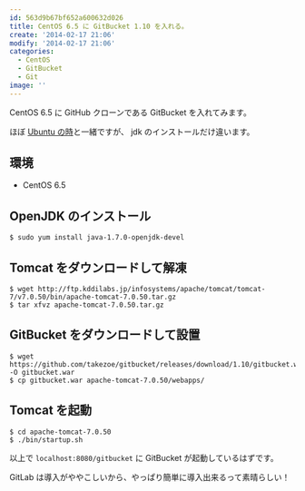```yaml
---
id: 563d9b67bf652a600632d026
title: CentOS 6.5 に GitBucket 1.10 を入れる。
create: '2014-02-17 21:06'
modify: '2014-02-17 21:06'
categories:
  - CentOS
  - GitBucket
  - Git
image: ''
---
```


CentOS 6.5 に GitHub クローンである GitBucket を入れてみます。

ほぼ [Ubuntu の時](/2014/02/04/gitbucket/)と一緒ですが、 jdk のインストールだけ違います。

<!-- more -->

## 環境

- CentOS 6.5

## OpenJDK のインストール

```
$ sudo yum install java-1.7.0-openjdk-devel
```

## Tomcat をダウンロードして解凍

```
$ wget http://ftp.kddilabs.jp/infosystems/apache/tomcat/tomcat-7/v7.0.50/bin/apache-tomcat-7.0.50.tar.gz
$ tar xfvz apache-tomcat-7.0.50.tar.gz
```

## GitBucket をダウンロードして設置

```
$ wget https://github.com/takezoe/gitbucket/releases/download/1.10/gitbucket.war -O gitbucket.war
$ cp gitbucket.war apache-tomcat-7.0.50/webapps/
```

## Tomcat を起動

```
$ cd apache-tomcat-7.0.50
$ ./bin/startup.sh
```

以上で `localhost:8080/gitbucket` に GitBucket が起動しているはずです。

GitLab は導入がややこしいから、やっぱり簡単に導入出来るって素晴らしい！
